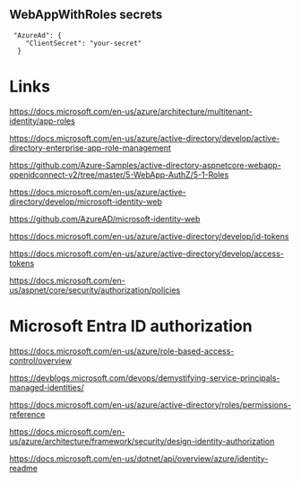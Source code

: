 
## WebAppWithRoles secrets

```
 "AzureAd": {
    "ClientSecret": "your-secret"
  }
```

# Links

https://docs.microsoft.com/en-us/azure/architecture/multitenant-identity/app-roles

https://docs.microsoft.com/en-us/azure/active-directory/develop/active-directory-enterprise-app-role-management

https://github.com/Azure-Samples/active-directory-aspnetcore-webapp-openidconnect-v2/tree/master/5-WebApp-AuthZ/5-1-Roles

https://docs.microsoft.com/en-us/azure/active-directory/develop/microsoft-identity-web

https://github.com/AzureAD/microsoft-identity-web

https://docs.microsoft.com/en-us/azure/active-directory/develop/id-tokens

https://docs.microsoft.com/en-us/azure/active-directory/develop/access-tokens

https://docs.microsoft.com/en-us/aspnet/core/security/authorization/policies

# Microsoft Entra ID authorization

https://docs.microsoft.com/en-us/azure/role-based-access-control/overview

https://devblogs.microsoft.com/devops/demystifying-service-principals-managed-identities/

https://docs.microsoft.com/en-us/azure/active-directory/roles/permissions-reference

https://docs.microsoft.com/en-us/azure/architecture/framework/security/design-identity-authorization

https://docs.microsoft.com/en-us/dotnet/api/overview/azure/identity-readme
